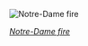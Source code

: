 
![Notre-Dame fire](https://upload.wikimedia.org/wikipedia/commons/thumb/1/12/Fl%C3%A8che_en_feu_-_Spire_on_Fire.jpeg/450px-Fl%C3%A8che_en_feu_-_Spire_on_Fire.jpeg)

*[Notre-Dame fire](https://wikipedia.org/wiki/File:Fl%C3%A8che_en_feu_-_Spire_on_Fire.jpeg)*
